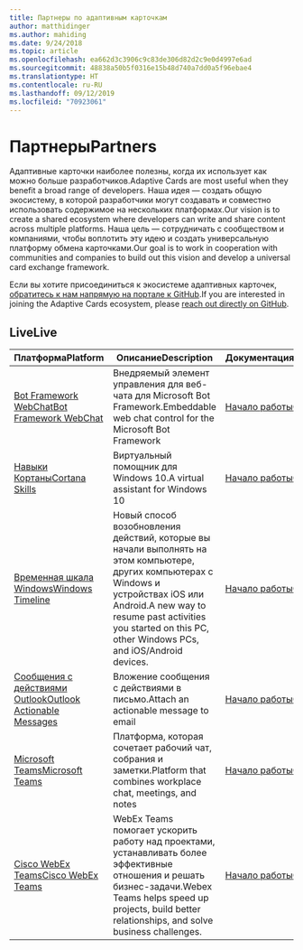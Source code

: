 ```yaml
---
title: Партнеры по адаптивным карточкам
author: matthidinger
ms.author: mahiding
ms.date: 9/24/2018
ms.topic: article
ms.openlocfilehash: ea662d3c3906c9c83de306d82d2c9e0d4997e6ad
ms.sourcegitcommit: 48838a50b5f0316e15b48d740a7dd0a5f96ebae4
ms.translationtype: HT
ms.contentlocale: ru-RU
ms.lasthandoff: 09/12/2019
ms.locfileid: "70923061"
---
```

# <a name="partners"></a><span data-ttu-id="ace44-102">Партнеры</span><span class="sxs-lookup"><span data-stu-id="ace44-102">Partners</span></span> 

<span data-ttu-id="ace44-103">Адаптивные карточки наиболее полезны, когда их использует как можно больше разработчиков.</span><span class="sxs-lookup"><span data-stu-id="ace44-103">Adaptive Cards are most useful when they benefit a broad range of developers.</span></span> <span data-ttu-id="ace44-104">Наша идея — создать общую экосистему, в которой разработчики могут создавать и совместно использовать содержимое на нескольких платформах.</span><span class="sxs-lookup"><span data-stu-id="ace44-104">Our vision is to create a shared ecosystem where developers can write and share content across multiple platforms.</span></span> <span data-ttu-id="ace44-105">Наша цель — сотрудничать с сообществом и компаниями, чтобы воплотить эту идею и создать универсальную платформу обмена карточками.</span><span class="sxs-lookup"><span data-stu-id="ace44-105">Our goal is to work in cooperation with communities and companies to build out this vision and develop a universal card exchange framework.</span></span>

<span data-ttu-id="ace44-106">Если вы хотите присоединиться к экосистеме адаптивных карточек, [обратитесь к нам напрямую на портале к GitHub](https://github.com/Microsoft/AdaptiveCards).</span><span class="sxs-lookup"><span data-stu-id="ace44-106">If you are interested in joining the Adaptive Cards ecosystem, please [reach out directly on GitHub](https://github.com/Microsoft/AdaptiveCards).</span></span>

## <a name="live"></a><span data-ttu-id="ace44-107">Live</span><span class="sxs-lookup"><span data-stu-id="ace44-107">Live</span></span>

<span data-ttu-id="ace44-108">Платформа</span><span class="sxs-lookup"><span data-stu-id="ace44-108">Platform</span></span> | <span data-ttu-id="ace44-109">Описание</span><span class="sxs-lookup"><span data-stu-id="ace44-109">Description</span></span> | <span data-ttu-id="ace44-110">Документация</span><span class="sxs-lookup"><span data-stu-id="ace44-110">Documentation</span></span> | <span data-ttu-id="ace44-111">Версия</span><span class="sxs-lookup"><span data-stu-id="ace44-111">Version</span></span>
---------|-------------|---------------|---------
[<span data-ttu-id="ace44-112">Bot Framework WebChat</span><span class="sxs-lookup"><span data-stu-id="ace44-112">Bot Framework WebChat</span></span>](https://github.com/Microsoft/BotFramework-WebChat)  | <span data-ttu-id="ace44-113">Внедряемый элемент управления для веб-чата для Microsoft Bot Framework.</span><span class="sxs-lookup"><span data-stu-id="ace44-113">Embeddable web chat control for the Microsoft Bot Framework</span></span> | [<span data-ttu-id="ace44-114">Начало работы</span><span class="sxs-lookup"><span data-stu-id="ace44-114">Get Started</span></span>](https://docs.microsoft.com/en-us/adaptive-cards/get-started/bots) | <span data-ttu-id="ace44-115">1.2 (Web Chat 4.5)</span><span class="sxs-lookup"><span data-stu-id="ace44-115">1.2 (Web Chat 4.5)</span></span>
[<span data-ttu-id="ace44-116">Навыки Кортаны</span><span class="sxs-lookup"><span data-stu-id="ace44-116">Cortana Skills</span></span>](https://docs.microsoft.com/en-us/cortana/skills/adaptive-cards) | <span data-ttu-id="ace44-117">Виртуальный помощник для Windows 10.</span><span class="sxs-lookup"><span data-stu-id="ace44-117">A virtual assistant for Windows 10</span></span> | [<span data-ttu-id="ace44-118">Начало работы</span><span class="sxs-lookup"><span data-stu-id="ace44-118">Get Started</span></span>](https://docs.microsoft.com/en-us/adaptive-cards/get-started/bots) | <span data-ttu-id="ace44-119">1.0</span><span class="sxs-lookup"><span data-stu-id="ace44-119">1.0</span></span>
[<span data-ttu-id="ace44-120">Временная шкала Windows</span><span class="sxs-lookup"><span data-stu-id="ace44-120">Windows Timeline</span></span>](https://blogs.windows.com/windowsexperience/2017/12/19/announcing-windows-10-insider-preview-build-17063-pc/) | <span data-ttu-id="ace44-121">Новый способ возобновления действий, которые вы начали выполнять на этом компьютере, других компьютерах с Windows и устройствах iOS или Android.</span><span class="sxs-lookup"><span data-stu-id="ace44-121">A new way to resume past activities you started on this PC, other Windows PCs, and iOS/Android devices.</span></span> | [<span data-ttu-id="ace44-122">Начало работы</span><span class="sxs-lookup"><span data-stu-id="ace44-122">Get Started</span></span>](https://docs.microsoft.com/en-us/adaptive-cards/get-started/windows) | <span data-ttu-id="ace44-123">1.0</span><span class="sxs-lookup"><span data-stu-id="ace44-123">1.0</span></span>
[<span data-ttu-id="ace44-124">Сообщения с действиями Outlook</span><span class="sxs-lookup"><span data-stu-id="ace44-124">Outlook Actionable Messages</span></span>](https://docs.microsoft.com/en-us/outlook/actionable-messages/)  | <span data-ttu-id="ace44-125">Вложение сообщения с действиями в письмо.</span><span class="sxs-lookup"><span data-stu-id="ace44-125">Attach an actionable message to email</span></span> | [<span data-ttu-id="ace44-126">Начало работы</span><span class="sxs-lookup"><span data-stu-id="ace44-126">Get Started</span></span>](https://docs.microsoft.com/en-us/outlook/actionable-messages/) | <span data-ttu-id="ace44-127">1.0</span><span class="sxs-lookup"><span data-stu-id="ace44-127">1.0</span></span>
[<span data-ttu-id="ace44-128">Microsoft Teams</span><span class="sxs-lookup"><span data-stu-id="ace44-128">Microsoft Teams</span></span>](https://products.office.com/en-US/microsoft-teams/group-chat-software) | <span data-ttu-id="ace44-129">Платформа, которая сочетает рабочий чат, собрания и заметки.</span><span class="sxs-lookup"><span data-stu-id="ace44-129">Platform that combines workplace chat, meetings, and notes</span></span> | [<span data-ttu-id="ace44-130">Начало работы</span><span class="sxs-lookup"><span data-stu-id="ace44-130">Get Started</span></span>](https://docs.microsoft.com/en-us/microsoftteams/platform/concepts/cards/cards-reference#adaptive-card) | <span data-ttu-id="ace44-131">1.0</span><span class="sxs-lookup"><span data-stu-id="ace44-131">1.0</span></span>
[<span data-ttu-id="ace44-132">Cisco WebEx Teams</span><span class="sxs-lookup"><span data-stu-id="ace44-132">Cisco WebEx Teams</span></span>](https://www.webex.com/team-collaboration.html) | <span data-ttu-id="ace44-133">WebEx Teams помогает ускорить работу над проектами, устанавливать более эффективные отношения и решать бизнес-задачи.</span><span class="sxs-lookup"><span data-stu-id="ace44-133">Webex Teams helps speed up projects, build better relationships, and solve business challenges.</span></span> | [<span data-ttu-id="ace44-134">Начало работы</span><span class="sxs-lookup"><span data-stu-id="ace44-134">Get Started</span></span>](https://developer.webex.com/docs/api/guides/cards) | <span data-ttu-id="ace44-135">1.1</span><span class="sxs-lookup"><span data-stu-id="ace44-135">1.1</span></span>
